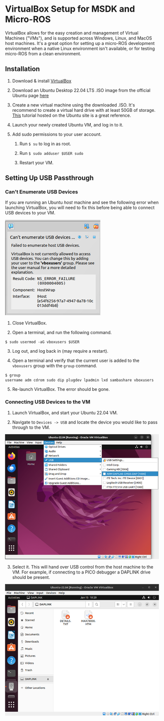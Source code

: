 # VirtualBox Setup for MSDK and Micro-ROS

VirtualBox allows for the easy creation and management of Virtual Machines ("VMs"), and is supported across Windows, Linux, and MacOS host machines.  It's a great option for setting up a micro-ROS development environment when a native Linux environment isn't available, or for testing micro-ROS from a clean environment. 

## Installation

1. Download & install [VirtualBox](https://www.virtualbox.org/wiki/Downloads)

2. Download an Ubuntu Desktop 22.04 LTS .ISO image from the official Ubuntu page [here](https://ubuntu.com/download/desktop)

3. Create a new virtual machine using the downloaded .ISO.  It's recommend to create a virtual hard drive with at least 50GB of storage.  [This](https://ubuntu.com/tutorials/how-to-run-ubuntu-desktop-on-a-virtual-machine-using-virtualbox#1-overview) tutorial hosted on the Ubuntu site is a great reference.

4. Launch your newly created Ubuntu VM, and log in to it.

5. Add sudo permissions to your user account.

    1. Run `$ su` to log in as root.

    2. Run `$ sudo adduser $USER sudo`

    3. Restart your VM.

## Setting Up USB Passthrough

### Can't Enumerate USB Devices

If you are running an Ubuntu _host_ machine and see the following error when launching VirtualBox, you will need to fix this before being able to connect USB devices to your VM.

![Can't Enumerate USB Devices](res/VirtualBox_USB_Error.png)

1. Close VirtualBox.

2. Open a terminal, and run the following command.

```shell
$ sudo usermod -aG vboxusers $USER
```

3. Log out, and log back in (may require a restart).

4. Open a terminal and verify that the current user is added to the `vboxusers` group with the `group` command.

```shell
$ group
username adm cdrom sudo dip plugdev lpadmin lxd sambashare vboxusers
```

5. Re-launch VirtualBox.  The error should be gone.

### Connecting USB Devices to the VM

1. Launch VirtualBox, and start your Ubuntu 22.04 VM.

2. Navigate to `Devices -> USB` and locate the device you would like to pass through to the VM.

![Devices -> USB -> ARM DAPLink CMSIS-DAP](res/VirtualBox_SelectUSB.png)

3. Select it.  This will hand over USB control from the host machine to the VM.  For example, if connecting to a PICO debugger a DAPLINK drive should be present.

![DAPLINK Drive](res/VirtualBox_DAPLINK_Connected.png)